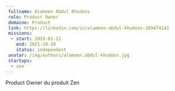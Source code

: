```yaml
---
 fullname: Alameen Abdul Khudoos
 role: Product Owner
 domaine: Product
 link: https://linkedin.com/in/alameen-abdul-khudoos-269474141
 missions:
  - start: 2019-01-11
    end: 2021-10-10
    status: independent
 avatar: /img/authors/alameen.abdul-khudoos.jpg
 startups:
  - zen
---
```


Product Owner du produit Zen
